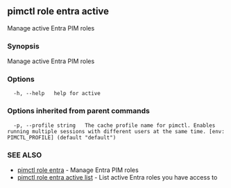 ## pimctl role entra active

Manage active Entra PIM roles

### Synopsis

Manage active Entra PIM roles

### Options

```
  -h, --help   help for active
```

### Options inherited from parent commands

```
  -p, --profile string   The cache profile name for pimctl. Enables running multiple sessions with different users at the same time. [env: PIMCTL_PROFILE] (default "default")
```

### SEE ALSO

* [pimctl role entra](pimctl_role_entra.md)	 - Manage Entra PIM roles
* [pimctl role entra active list](pimctl_role_entra_active_list.md)	 - List active Entra roles you have access to

